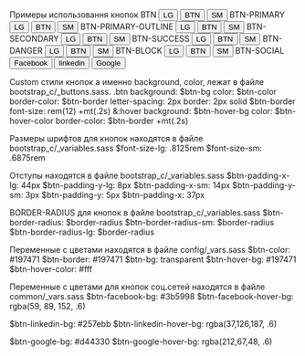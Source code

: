 Примеры использовання кнопок
  BTN
    <button type="button" class="btn btn-lg" name="" value="btn-lg">LG</button>
    <button type="button" class="btn" name="" value="btn">BTN</button>
    <button type="button" class="btn btn-sm" name="" value="btn-sm">SM</button>
  BTN-PRIMARY
    <button type="button" class="btn btn-lg btn-primary" name="" value="btn-lg">LG</button>
    <button type="button" class="btn btn-primary" name="" value="btn">BTN</button>
    <button type="button" class="btn btn-sm btn-primary" name="" value="btn-sm">SM</button>
  BTN-PRIMARY-OUTLINE
    <button type="button" class="btn btn-lg btn-primary-outline" name="" value="btn-lg">LG</button>
    <button type="button" class="btn btn-primary-outline" name="" value="btn">BTN</button>
    <button type="button" class="btn btn-sm btn-primary-outline" name="" value="btn-sm">SM</button>
  BTN-SECONDARY
    <button type="button" class="btn btn-lg btn-secondary" name="" value="btn-lg">LG</button>
    <button type="button" class="btn btn-secondary" name="" value="btn">BTN</button>
    <button type="button" class="btn btn-sm btn-secondary" name="" value="btn-sm">SM</button>
  BTN-SUCCESS
    <button type="button" class="btn btn-lg btn-success" name="" value="btn-lg">LG</button>
    <button type="button" class="btn btn-success" name="" value="btn">BTN</button>
    <button type="button" class="btn btn-sm btn-success" name="" value="btn-sm">SM</button>
  BTN-DANGER
    <button type="button" class="btn btn-lg btn-danger" name="" value="btn-lg">LG</button>
    <button type="button" class="btn btn-danger" name="" value="btn">BTN</button>
    <button type="button" class="btn btn-sm btn-danger" name="" value="btn-sm">SM</button>
  BTN-BLOCK
    <button type="button" class="btn btn-lg btn-block" name="" value="btn-lg">LG</button>
    <button type="button" class="btn btn-block" name="" value="btn">BTN</button>
    <button type="button" class="btn btn-sm btn-block" name="" value="btn-sm">SM</button>
  BTN-SOCIAL
    <button class="btn btn-block btn-lg btn-facebook text-uppercase"><i class="fa fa-facebook"></i>Facebook</button>
    <button class="btn btn-block btn-lg btn-linkedin text-uppercase"><i class="fa fa-linkedin"></i>linkedin</button>
    <button class="btn btn-block btn-lg btn-google text-uppercase"><i class="fa fa-google-plus"></i>Google</button>
    
Custom стили кнопок а именно background, color, лежат в файле bootstrap_c/_buttons.sass.
  .btn
    background: $btn-bg
    color: $btn-color
    border-color: $btn-border
    letter-spacing: 2px
    border: 2px solid $btn-border
    font-size: rem(12)
    +mt(.2s)
    &:hover
      background: $btn-hover-bg
      color: $btn-hover-color
      border-color: $btn-border
      +mt(.2s)

Размеры шрифтов для кнопок находятся в файле bootstrap_c/_variables.sass
  $font-size-lg:               .8125rem 
  $font-size-sm:               .6875rem

Отступы  находятся в файле bootstrap_c/_variables.sass
  $btn-padding-x-lg: 44px
  $btn-padding-y-lg: 8px
  $btn-padding-x-sm: 14px
  $btn-padding-y-sm: 3px
  $btn-padding-y:    5px
  $btn-padding-x:    37px

BORDER-RADIUS для кнопок в файле bootstrap_c/_variables.sass
  $btn-border-radius: $border-radius
  $btn-border-radius-sm: $border-radius
  $btn-border-radius-lg: $border-radius

Переменные с цветами находятся в файле config/_vars.sass
  $btn-color: #197471
  $btn-border: #197471
  $btn-bg: transparent
  $btn-hover-bg: #197471
  $btn-hover-color: #fff

Переменные с цветами для кнопок соц.сетей находятся в файле common/_vars.sass
  $btn-facebook-bg: #3b5998
  $btn-facebook-hover-bg: rgba(59, 89, 152, .6)

  $btn-linkedin-bg: #257ebb
  $btn-linkedin-hover-bg: rgba(37,126,187, .6)

  $btn-google-bg: #d44330
  $btn-google-hover-bg: rgba(212,67,48, .6)